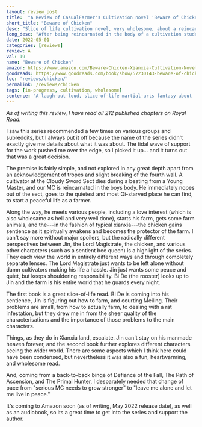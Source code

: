 ```yaml
---
layout: review_post
title:  "A Review of CasualFarmer's Cultivation novel 'Beware of Chicken'"
short_title: "Beware of Chicken"
desc: "Slice of life cultivation novel, very wholesome, about a reincarnated person trying to get away from Xianxia tropes."
long_desc: "After being reincarnated in the body of a cultivation student, Jin decides to get as far away as possible. The second book has some slow pacing issues, but the first is incredibly wholesome and a pure delight to read."
date: 2022-05-01
categories: [reviews]
review: A
val: 19
name: "Beware of Chicken"
amazon: https://www.amazon.com/Beware-Chicken-Xianxia-Cultivation-Novel-ebook/dp/B09Y6RQSHM
goodreads: https://www.goodreads.com/book/show/57230143-beware-of-chicken
loc: 'reviews/chicken/'
permalink: /reviews/chicken
tags: [in-progress, cultivation, wholesome]
sentence: "A laugh-out-loud, slice-of-life martial-arts fantasy about . . . farming????"
---
```


*As of writing this review, I have read all 212 published chapters on Royal Road.*

I saw this series recommended a few times on various groups and subreddits, but I always put it off because the name of the series didn't exactly give me details about what it was about. The tidal wave of support for the work pushed me over the edge, so I picked it up... and it turns out that was a great decision.

The premise is fairly simple, and not explored in any great depth apart from an acknowledgement of tropes and slight breaking of the fourth wall. A cultivator at the Cloudy Sword Sect dies during a beating from a Young Master, and our MC is reincarnated in the boys body. He immediately nopes out of the sect, goes to the quietest and most Qi-starved place he can find, to start a peaceful life as a farmer. 

Along the way, he meets various people, including a love interest (which is also wholesame as hell and very well done), starts his farm, gets some farm animals, and the---in the fashion of typical xianxia---the chicken gains sentience as it spiritually awakens and becomes the protector of the farm. I can't say more without major spoilers, but the radically different perspectives between Jin, the Lord Magistrate, the chicken, and various other characters (such as a sentient bee queen) is a highlight of the series. They each view the world in entirely different ways and through completely separate lenses. The Lord Magistrate just wants to be left alone without damn cultivators making his life a hassle. Jin just wants some peace and quiet, but keeps shouldering responsibility. Bi De (the rooster) looks up to Jin and the farm is his entire world that he guards every night.

The first book is a great slice-of-life read. Bi De is coming into his sentience, Jin is figuring out how to farm, and courting Meiling. Their problems are small, from how to actually farm, to dealing with a rat infestation, but they drew me in from the sheer quality of the characterisations and the importance of those problems to the main characters.

Things, as they do in Xianxia land, escalate. Jin can't stay on his manmade heaven forever, and the second book further explores different characters seeing the wider world. There are some aspects which I think here could have been condensed, but nevertheless it was also a fun, heartwarming, and wholesome read.

And, coming from a back-to-back binge of Defiance of the Fall, The Path of Ascension, and The Primal Hunter, I desparately needed that change of pace from "serious MC needs to grow stronger" to "leave me alone and let me live in peace."

It's coming to Amazon soon (as of writing, May 2022 release date), as well as an audiobook, so its a great time to get into the series and support the author.